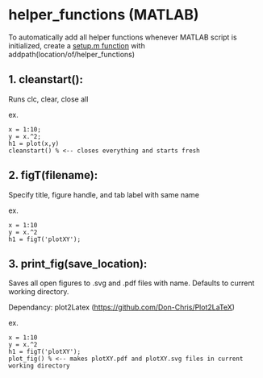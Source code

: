 # helper_functions (MATLAB)

To automatically add all helper functions whenever MATLAB script is initialized, create a [setup.m function](https://www.youtube.com/watch?v=HhuA_kWQaK0&t=606) with addpath(location/of/helper_functions)

## 1. cleanstart(): 

Runs clc, clear, close all

ex.
```
x = 1:10;
y = x.^2;
h1 = plot(x,y)
cleanstart() % <-- closes everything and starts fresh
```

## 2. figT(filename): 

Specify title, figure handle, and tab label with same name

ex.
```
x = 1:10
y = x.^2
h1 = figT('plotXY');
```

## 3. print_fig(save_location):

Saves all open figures to .svg and .pdf files with name. Defaults to current working directory. 

Dependancy: plot2Latex (https://github.com/Don-Chris/Plot2LaTeX)

ex.
```
x = 1:10
y = x.^2
h1 = figT('plotXY');
plot_fig() % <-- makes plotXY.pdf and plotXY.svg files in current working directory 
```
